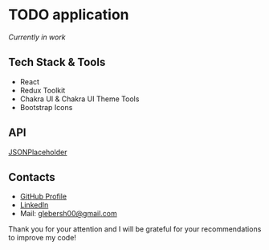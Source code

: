 # TODO application

_Currently in work_

## Tech Stack & Tools
* React
* Redux Toolkit
* Chakra UI & Chakra UI Theme Tools
* Bootstrap Icons

## API 
[JSONPlaceholder](https://jsonplaceholder.typicode.com/)

## Contacts
* [GitHub Profile](https://github.com/glebersh)
* [LinkedIn](https://www.linkedin.com/in/gleb-ershov-804b50232/)
* Mail: glebersh00@gmail.com


Thank you for your attention and I will be grateful for your recommendations to improve my code!
